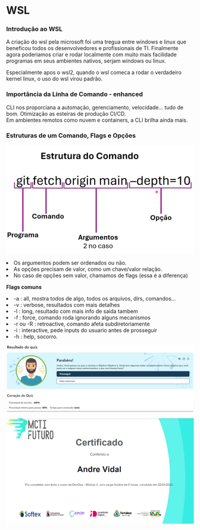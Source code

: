 # WSL


<h3>Introdução ao WSL</h3>
<p> A criação do wsl pela microsoft foi uma tregua entre windows e linux que beneficou todos os desenvolvedores e profissionais de TI. Finalmente agora poderiamos criar e rodar localmente com muito mais facilidade programas em seus ambientes nativos, serjam windows ou linux.
<p>Especialmente apos o wsl2, quando o wsl comeca a rodar o verdadeiro kernel linux, o uso do wsl virou padrão.

<h3>Importância da Linha de Comando - enhanced</h3>
<p> CLI nos proporciana a automação, gerenciamento, velocidade... tudo de bom. Otimização as esteiras de produção CI/CD.<br>
Em ambientes remotos como nuvem e containers, a CLI brilha ainda mais.
<h3>Estruturas de um Comando, Flags e Opções</h3>

![alt text](image-7.png)

<li> Os argumentos podem ser ordenados ou não.
<li> As opções precisam de valor, como um chave/valor relação.
<li> No caso de opções sem valor, chamamos de flags (essa é a diferença)
<p><b>Flags comuns</b>
<li>-a : all, mostra todos de algo, todos os arquivos, dirs, comandos...
<li>-v : verbose, resultados com mais detalhes
<li>-l : long, resultado com mais info de saida tambem
<li>-f : force, comando roda ignorando alguns mecanismos
<li>-r ou -R : retroactive, comando afeta subdiretoriamente
<li>-i : interactive, pede inputs do usuario antes de prosseguir    
<li>-h : help, socorro.


![alt text](image-8.png)

![alt text](image-9.png)